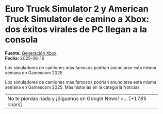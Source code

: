 # Euro Truck Simulator 2 y American Truck Simulator de camino a Xbox: dos éxitos virales de PC llegan a la consola

**Fuente:** [Generación Xbox](https://generacionxbox.com/euro-truck-simulator-2-y-american-truck-simulator-de-camino-a-xbox-dos-exitos-virales-de-pc-llegan-a-la-consola/)  
**Fecha:** 2025-08-19

Los simuladores de camiones más famosos podrían anunciarse esta misma semana en Gamescom 2025.

Los simuladores de camiones más famosos podrían anunciarse esta misma semana en Gamescom 2025.
Más historias en la categoría Noticias
<table><tr><td>No te pierdas nada y ¡Síguenos en Google News! <… [+1785 chars]
